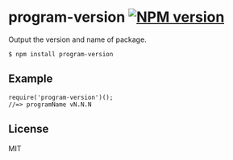 # program-version [![NPM version](https://badge.fury.io/js/program-version.png)](http://badge.fury.io/js/program-version)

  Output the version and name of package.

    $ npm install program-version

## Example

    require('program-version')();
    //=> programName vN.N.N

## License

  MIT

